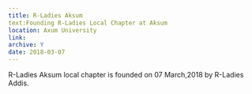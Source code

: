 ```yaml
---
title: R-Ladies Aksum
text:Founding R-Ladies Local Chapter at Aksum
location: Axum University
link: 
archive: Y
date: 2018-03-07
---
```


R-Ladies Aksum local chapter is founded on 07 March,2018 by R-Ladies Addis. 
